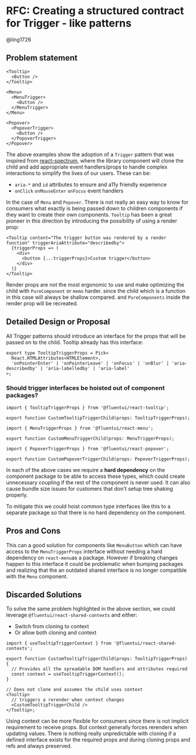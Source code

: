 # RFC: Creating a structured contract for Trigger - like patterns

@ling1726

## Problem statement

```tsx
<Tooltip>
  <Button />
</Tooltip>

<Menu>
  <MenuTrigger>
    <Button />
  </MenuTrigger>
</Menu>

<Popover>
  <PopoverTrigger>
    <Button />
  </PopoverTrigger>
</Popover>
```

The above examples show the adoption of a `Trigger` pattern that was inspired from [react-spectrum](https://react-spectrum.adobe.com/react-spectrum/MenuTrigger.html), where the library component will clone the child and add appropriate event handlers/props to handle complex interactions to simplify the lives of our users. These can be:

- `aria-*` and `id` attributes to ensure and a11y friendly experience
- `onClick` `onMouseEnter` `onFocus` event handlers

In the case of `Menu` and `Popover`. There is not really an easy way to know for consumers what exactly is being passed down to children components if they want to create their own components. `Tooltip` has been a great pioneer in this direction by introducing the possibility of using a render prop:

```tsx
<Tooltip content="The trigger button was rendered by a render function" triggerAriaAttribute="describedby">
  {triggerProps => (
    <div>
      <button {...triggerProps}>Custom trigger</button>
    </div>
  )}
</Tooltip>
```

Render props are not the most ergonomic to use and make optimizing the child with `PureComponent` or `memo` harder. since the child which is a function in this case will always be shallow compared. and `PureComponents` inside the render prop will be recreated.

## Detailed Design or Proposal

All Trigger patterns should introduce an interface for the props that will be passed on to the child. Tooltip already has this interface:

```tsx
export type TooltipTriggerProps = Pick<
  React.HTMLAttributes<HTMLElement>,
  'onPointerEnter' | 'onPointerLeave' | 'onFocus' | 'onBlur' | 'aria-describedby' | 'aria-labelledby' | 'aria-label'
>;
```

### Should trigger interfaces be hoisted out of component packages?

```tsx
import { TooltipTriggerProps } from '@fluentui/react-tooltip';

export function CustomTooltipTriggerChild(props: TooltipTriggerProps);
```

```tsx
import { MenuTriggerProps } from '@fluentui/react-menu';

export function CustomMenuTriggerChild(props: MenuTriggerProps);
```

```tsx
import { PopoverTriggerProps } from '@fluentui/react-popover';

export function CustomPopoverTriggerChild(props: PopoverTriggerProps);
```

In each of the above cases we require a **hard dependency** on the component package to be able to access these types, which could create unnecessary coupling if the rest of the component is never used. It can also cause bundle size issues for customers that don't setup tree shaking properly.

To mitigate this we could hoist common type interfaces like this to a separate package so that there is no hard dependency on the component.

## Pros and Cons

This can a good solution for components like `MenuButton` which can have access to the `MenuTriggerProps` interface without needing a hard dependency on `react-menu`as a package. However if breaking changes happen to this interface it could be problematic when bumping packages and realizing that the an outdated shared interface is no longer compatible with the `Menu` component.

## Discarded Solutions

To solve the same problem highlighted in the above section, we could leverage `@fluentui/react-shared-contexts` and either:

- Switch from cloning to context
- Or allow both cloning and context

```tsx
import { useTooltipTriggerContext } from '@fluentui/react-shared-contexts';

export function CustomTooltipTriggerChild(props: TooltipTriggerProps) {
  // Provides all the spreadable DOM handlers and attributes required
  const context = useTooltipTriggerContext();
}

// Does not clone and assumes the child uses context
<Tooltip>
  // triggers a rerender when context changes
  <CustomTooltipTriggerChild />
</Tooltip>;
```

Using context can be more flexible for consumers since there is not implicit requirement to receive props. But context generally forces rerenders when updating values. There is nothing really unpredictable with cloning if a defined interface exists for the required props and during cloning props and refs and always preserved.

